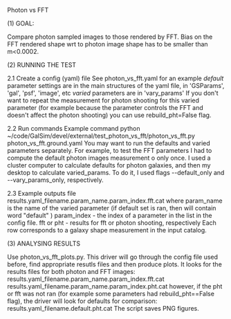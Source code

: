 Photon vs FFT

(1) GOAL:

Compare photon sampled images to those rendered by FFT. 
Bias on the FFT rendered shape wrt to photon image shape has to be smaller than m<0.0002.

(2) RUNNING THE TEST

2.1 Create a config (yaml) file
See photon_vs_fft.yaml for an example
*default* parameter settings are in the main structures of the yaml file, in 
'GSParams', 'gal', 'psf', 'image', etc
*varied* parameters are in 'vary_params'
If you don't want to repeat the measurement for photon shooting for this varied parameter
(for example because the parameter controls the FFT and doesn't affect the photon shooting)
you can use rebuild_pht=False flag.

2.2 Run commands
Example command
python ~/code/GalSim/devel/external/test_photon_vs_fft/photon_vs_fft.py photon_vs_fft.ground.yaml 
You may want to run the defaults and varied parameters separately.
For example, to test the FFT parameters I had to compute the default photon images measurement o
only once. I used a cluster computer to calculate defaults for photon galaxies,
and then my desktop to calculate varied_params.
To do it, I used flags --default_only and --vary_params_only, respectively.

2.3 Example outputs file
results.yaml_filename.param_name.param_index.fft.cat 
where param_name is the name of the varied parameter 
(if default set is ran, then will contain word "default" ) 
param_index - the index of a parameter in the list in the config file.
fft or pht - results for fft or photon shooting, respectively
Each row corresponds to a galaxy shape measurement in the input catalog.

(3) ANALYSING RESULTS

Use photon_vs_fft_plots.py.
This driver will go through the config file used before, find appropriate resutls files and then 
produce plots.
It looks for the results files for both photon and FFT images:
results.yaml_filename.param_name.param_index.fft.cat 
results.yaml_filename.param_name.param_index.pht.cat 
however, if the pht or fft was not ran (for example some parameters had rebuild_pht==False flag), 
the driver will look for defaults for comparison:
results.yaml_filename.default.pht.cat 
The script saves PNG figures.









